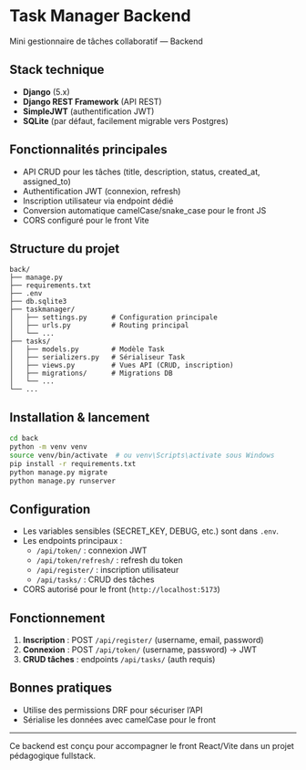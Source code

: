 # Task Manager Backend

Mini gestionnaire de tâches collaboratif — Backend

## Stack technique

- **Django** (5.x)
- **Django REST Framework** (API REST)
- **SimpleJWT** (authentification JWT)
- **SQLite** (par défaut, facilement migrable vers Postgres)

## Fonctionnalités principales

- API CRUD pour les tâches (title, description, status, created_at, assigned_to)
- Authentification JWT (connexion, refresh)
- Inscription utilisateur via endpoint dédié
- Conversion automatique camelCase/snake_case pour le front JS
- CORS configuré pour le front Vite

## Structure du projet

```
back/
├── manage.py
├── requirements.txt
├── .env
├── db.sqlite3
├── taskmanager/
│   ├── settings.py      # Configuration principale
│   ├── urls.py          # Routing principal
│   └── ...
├── tasks/
│   ├── models.py        # Modèle Task
│   ├── serializers.py   # Sérialiseur Task
│   ├── views.py         # Vues API (CRUD, inscription)
│   ├── migrations/      # Migrations DB
│   └── ...
└── ...
```

## Installation & lancement

```bash
cd back
python -m venv venv
source venv/bin/activate  # ou venv\Scripts\activate sous Windows
pip install -r requirements.txt
python manage.py migrate
python manage.py runserver
```

## Configuration

- Les variables sensibles (SECRET_KEY, DEBUG, etc.) sont dans `.env`.
- Les endpoints principaux :
  - `/api/token/` : connexion JWT
  - `/api/token/refresh/` : refresh du token
  - `/api/register/` : inscription utilisateur
  - `/api/tasks/` : CRUD des tâches
- CORS autorisé pour le front (`http://localhost:5173`)

## Fonctionnement

1. **Inscription** : POST `/api/register/` (username, email, password)
2. **Connexion** : POST `/api/token/` (username, password) → JWT
3. **CRUD tâches** : endpoints `/api/tasks/` (auth requis)

## Bonnes pratiques

- Utilise des permissions DRF pour sécuriser l’API
- Sérialise les données avec camelCase pour le front

---

Ce backend est conçu pour accompagner le front React/Vite dans un projet pédagogique fullstack.
